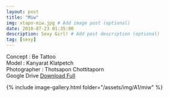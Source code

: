 ```yaml
---
layout: post
title: "Miw"
img: xtapo-miw.jpg # Add image post (optional)
date: 2018-07-23 01:35:00
description: Sexy Girl! # Add post description (optional)
tag: [sexy]
---
```

Concept : Be Tattoo  
Model : Kanyarat Klatpetch  
Photographer : Thotsapon Chottitaporn  
Google Drive [Download Full](http://gestyy.com/e0KtkW)                         

{% include image-gallery.html folder="/assets/img/A1/miw" %}
